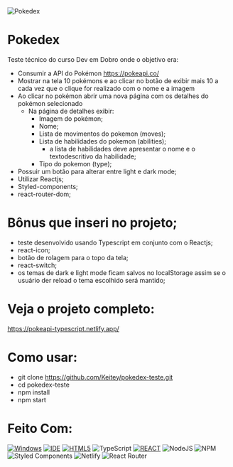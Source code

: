 <img src="src/gif/pokedex.gif" alt="Pokedex">

# Pokedex

Teste técnico do curso Dev em Dobro onde o objetivo era:

* Consumir a API do Pokémon https://pokeapi.co/
* Mostrar na tela 10 pokémons e ao clicar no botão de exibir mais 10 a cada vez que o clique for realizado com o nome e a imagem
* Ao clicar no pokémon abrir uma nova página com os detalhes do pokémon selecionado
  * Na página de detalhes exibir:
    * Imagem do pokémon;
    * Nome;
    * Lista de movimentos do pokemon (moves);
    * Lista de habilidades do pokemon (abilities);
      * a lista de habilidades deve apresentar o nome e o textodescritivo da habilidade;
    * Tipo do pokemon (type);
 * Possuir um botão para alterar entre light e dark mode;
 * Utilizar Reactjs;
 * Styled-components;
 * react-router-dom;
 
 # Bônus que inseri no projeto;
 
 * teste desenvolvido usando Typescript em conjunto com o Reactjs;
 * react-icon;
 * botão de rolagem para o topo da tela;
 * react-switch;
 * os temas de dark e light mode ficam salvos no localStorage assim se o usuário der reload o tema escolhido será mantido;
 
 # Veja o projeto completo:
 https://pokeapi-typescript.netlify.app/
 
 # Como usar:
 
 * git clone https://github.com/Keitey/pokedex-teste.git
 * cd  pokedex-teste
 * npm install
 * npm start
 
 # Feito Com:
 
 [![Windows](https://img.shields.io/badge/Windows-0078D6?style=for-the-badge&logo=windows&logoColor=white)](https://www.microsoft.com/pt-br/windows/get-windows-10)
[![IDE](https://img.shields.io/badge/Visual_studio_code-0078D4?style=for-the-badge&logo=visual%20studio%20code&logoColor=white)](https://code.visualstudio.com/)
[![HTML5](https://img.shields.io/badge/HTML5-E34F26?style=for-the-badge&logo=html5&logoColor=white)](https://developer.mozilla.org/pt-BR/docs/Web/HTML)
![TypeScript](https://img.shields.io/badge/typescript-%23007ACC.svg?style=for-the-badge&logo=typescript&logoColor=white)
[![REACT](https://img.shields.io/badge/React-20232A?style=for-the-badge&logo=react&logoColor=61DAFB)](https://developer.mozilla.org/pt-BR/docs/Web/React)
![NodeJS](https://img.shields.io/badge/node.js-6DA55F?style=for-the-badge&logo=node.js&logoColor=white)
![NPM](https://img.shields.io/badge/NPM-%23000000.svg?style=for-the-badge&logo=npm&logoColor=white)
![Styled Components](https://img.shields.io/badge/styled--components-DB7093?style=for-the-badge&logo=styled-components&logoColor=white)
![Netlify](https://img.shields.io/badge/netlify-%23000000.svg?style=for-the-badge&logo=netlify&logoColor=#00C7B7)
![React Router](https://img.shields.io/badge/React_Router-CA4245?style=for-the-badge&logo=react-router&logoColor=white)
 
    
